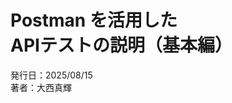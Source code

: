 <!-- 表紙 -->
<div class="cover-container">
  <div class="cover-inner">
    <div class="title">
      <h1 class="cover-title">Postman を活用した<br>APIテストの説明（基本編）</h1>
    </div>
    <div class="subtitle">
      <div class="issued">発行日：2025/08/15</div>
      <div class="author">著者：大西真輝</div>
    </div>
  </div>
</div>